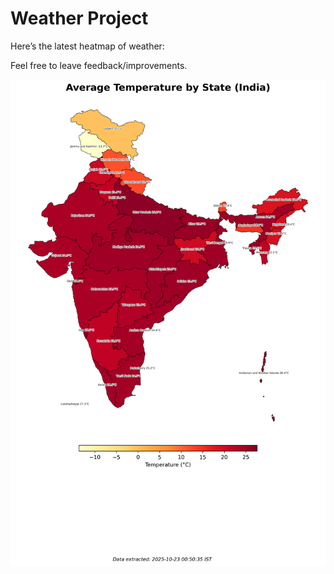 # Weather Project

Here’s the latest heatmap of weather:

Feel free to leave feedback/improvements.

![India Heatmap](docs/assets/india_heatmap.png?v=F92E85)
